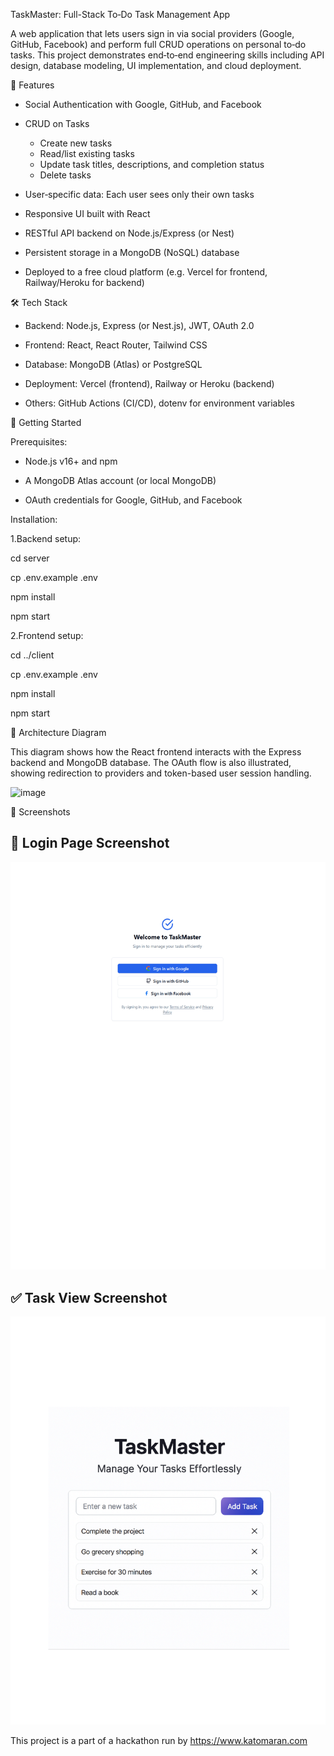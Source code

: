 TaskMaster: Full-Stack To‑Do Task Management App

A web application that lets users sign in via social providers (Google, GitHub, Facebook) and perform full CRUD operations on personal to‑do tasks. This project demonstrates end‑to‑end engineering skills including API design, database modeling, UI implementation, and cloud deployment.

🌟 Features

* Social Authentication with Google, GitHub, and Facebook
  
* CRUD on Tasks
  
   * Create new tasks
   * Read/list existing tasks
   * Update task titles, descriptions, and completion status
   * Delete tasks
  
* User‑specific data: Each user sees only their own tasks
  
* Responsive UI built with React

* RESTful API backend on Node.js/Express (or Nest)

* Persistent storage in a MongoDB (NoSQL) database

* Deployed to a free cloud platform (e.g. Vercel for frontend, Railway/Heroku for backend)

🛠️ Tech Stack

* Backend: Node.js, Express (or Nest.js), JWT, OAuth 2.0

* Frontend: React, React Router, Tailwind CSS

* Database: MongoDB (Atlas) or PostgreSQL

* Deployment: Vercel (frontend), Railway or Heroku (backend)

* Others: GitHub Actions (CI/CD), dotenv for environment variables

🚀 Getting Started

Prerequisites:

* Node.js v16+ and npm

* A MongoDB Atlas account (or local MongoDB)

* OAuth credentials for Google, GitHub, and Facebook

Installation:

1.Backend setup:

cd server

cp .env.example .env

npm install

npm start

2.Frontend setup:

cd ../client

cp .env.example .env

npm install

npm start

📐 Architecture Diagram

This diagram shows how the React frontend interacts with the Express backend and MongoDB database. The OAuth flow is also illustrated, showing redirection to providers and token-based user session handling.

![image](https://github.com/user-attachments/assets/351bc767-a0ee-4c73-954b-3bce3edc0783)

📸 Screenshots

## 🔐 Login Page Screenshot

![Login Screenshot](./images/Login-screenshot-1.png)

## ✅ Task View Screenshot

![Task Screenshot](./images/Task-screenshot-1.png)



This project is a part of a hackathon run by https://www.katomaran.com

